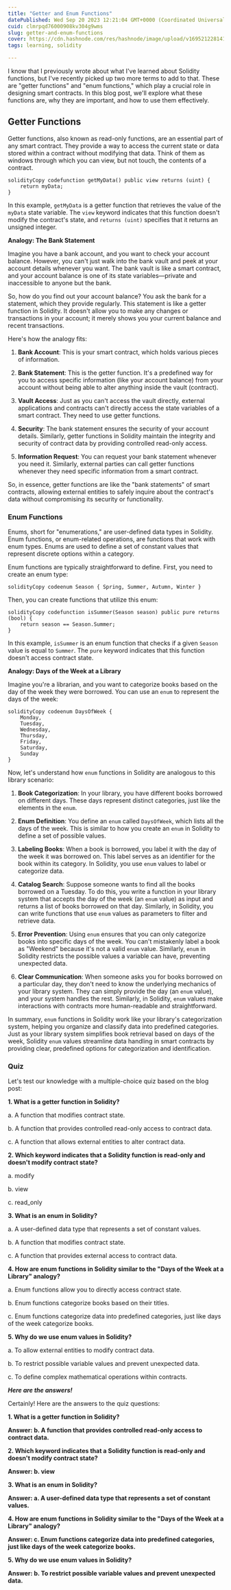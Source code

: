 ```yaml
---
title: "Getter and Enum Functions"
datePublished: Wed Sep 20 2023 12:21:04 GMT+0000 (Coordinated Universal Time)
cuid: clmrpqd76000908kv304g9wms
slug: getter-and-enum-functions
cover: https://cdn.hashnode.com/res/hashnode/image/upload/v1695212281416/6aeb5f8f-8968-479f-9974-931e76259442.png
tags: learning, solidity

---
```


I know that I previously wrote about what I've learned about Solidity functions, but I've recently picked up two more terms to add to that. These are "getter functions" and "enum functions," which play a crucial role in designing smart contracts. In this blog post, we'll explore what these functions are, why they are important, and how to use them effectively.

## Getter Functions

Getter functions, also known as read-only functions, are an essential part of any smart contract. They provide a way to access the current state or data stored within a contract without modifying that data. Think of them as windows through which you can view, but not touch, the contents of a contract.

```solidity
solidityCopy codefunction getMyData() public view returns (uint) {
    return myData;
}
```

In this example, `getMyData` is a getter function that retrieves the value of the `myData` state variable. The `view` keyword indicates that this function doesn't modify the contract's state, and `returns (uint)` specifies that it returns an unsigned integer.

**Analogy: The Bank Statement**

Imagine you have a bank account, and you want to check your account balance. However, you can't just walk into the bank vault and peek at your account details whenever you want. The bank vault is like a smart contract, and your account balance is one of its state variables—private and inaccessible to anyone but the bank.

So, how do you find out your account balance? You ask the bank for a statement, which they provide regularly. This statement is like a getter function in Solidity. It doesn't allow you to make any changes or transactions in your account; it merely shows you your current balance and recent transactions.

Here's how the analogy fits:

1. **Bank Account**: This is your smart contract, which holds various pieces of information.
    
2. **Bank Statement**: This is the getter function. It's a predefined way for you to access specific information (like your account balance) from your account without being able to alter anything inside the vault (contract).
    
3. **Vault Access**: Just as you can't access the vault directly, external applications and contracts can't directly access the state variables of a smart contract. They need to use getter functions.
    
4. **Security**: The bank statement ensures the security of your account details. Similarly, getter functions in Solidity maintain the integrity and security of contract data by providing controlled read-only access.
    
5. **Information Request**: You can request your bank statement whenever you need it. Similarly, external parties can call getter functions whenever they need specific information from a smart contract.
    

So, in essence, getter functions are like the "bank statements" of smart contracts, allowing external entities to safely inquire about the contract's data without compromising its security or functionality.

### Enum Functions

Enums, short for "enumerations," are user-defined data types in Solidity. Enum functions, or enum-related operations, are functions that work with enum types. Enums are used to define a set of constant values that represent discrete options within a category.

Enum functions are typically straightforward to define. First, you need to create an enum type:

```solidity
solidityCopy codeenum Season { Spring, Summer, Autumn, Winter }
```

Then, you can create functions that utilize this enum:

```solidity
solidityCopy codefunction isSummer(Season season) public pure returns (bool) {
    return season == Season.Summer;
}
```

In this example, `isSummer` is an enum function that checks if a given `Season` value is equal to `Summer`. The `pure` keyword indicates that this function doesn't access contract state.

**Analogy: Days of the Week at a Library**

Imagine you're a librarian, and you want to categorize books based on the day of the week they were borrowed. You can use an `enum` to represent the days of the week:

```solidity
solidityCopy codeenum DaysOfWeek {
    Monday,
    Tuesday,
    Wednesday,
    Thursday,
    Friday,
    Saturday,
    Sunday
}
```

Now, let's understand how `enum` functions in Solidity are analogous to this library scenario:

1. **Book Categorization**: In your library, you have different books borrowed on different days. These days represent distinct categories, just like the elements in the `enum`.
    
2. **Enum Definition**: You define an `enum` called `DaysOfWeek`, which lists all the days of the week. This is similar to how you create an `enum` in Solidity to define a set of possible values.
    
3. **Labeling Books**: When a book is borrowed, you label it with the day of the week it was borrowed on. This label serves as an identifier for the book within its category. In Solidity, you use `enum` values to label or categorize data.
    
4. **Catalog Search**: Suppose someone wants to find all the books borrowed on a Tuesday. To do this, you write a function in your library system that accepts the day of the week (an `enum` value) as input and returns a list of books borrowed on that day. Similarly, in Solidity, you can write functions that use `enum` values as parameters to filter and retrieve data.
    
5. **Error Prevention**: Using `enum` ensures that you can only categorize books into specific days of the week. You can't mistakenly label a book as "Weekend" because it's not a valid `enum` value. Similarly, `enum` in Solidity restricts the possible values a variable can have, preventing unexpected data.
    
6. **Clear Communication**: When someone asks you for books borrowed on a particular day, they don't need to know the underlying mechanics of your library system. They can simply provide the day (an `enum` value), and your system handles the rest. Similarly, in Solidity, `enum` values make interactions with contracts more human-readable and straightforward.
    

In summary, `enum` functions in Solidity work like your library's categorization system, helping you organize and classify data into predefined categories. Just as your library system simplifies book retrieval based on days of the week, Solidity `enum` values streamline data handling in smart contracts by providing clear, predefined options for categorization and identification.

### **Quiz**

Let's test our knowledge with a multiple-choice quiz based on the blog post:

**1\. What is a getter function in Solidity?**

a. A function that modifies contract state.

b. A function that provides controlled read-only access to contract data.

c. A function that allows external entities to alter contract data.

**2\. Which keyword indicates that a Solidity function is read-only and doesn't modify contract state?**

a. modify

b. view

c. read\_only

**3\. What is an enum in Solidity?**

a. A user-defined data type that represents a set of constant values.

b. A function that modifies contract state.

c. A function that provides external access to contract data.

**4\. How are enum functions in Solidity similar to the "Days of the Week at a Library" analogy?**

a. Enum functions allow you to directly access contract state.

b. Enum functions categorize books based on their titles.

c. Enum functions categorize data into predefined categories, just like days of the week categorize books.

**5\. Why do we use enum values in Solidity?**

a. To allow external entities to modify contract data.

b. To restrict possible variable values and prevent unexpected data.

c. To define complex mathematical operations within contracts.

***Here are the answers!***

Certainly! Here are the answers to the quiz questions:

**1\. What is a getter function in Solidity?**

**Answer: b. A function that provides controlled read-only access to contract data.**

**2\. Which keyword indicates that a Solidity function is read-only and doesn't modify contract state?**

**Answer: b. view**

**3\. What is an enum in Solidity?**

**Answer: a. A user-defined data type that represents a set of constant values.**

**4\. How are enum functions in Solidity similar to the "Days of the Week at a Library" analogy?**

**Answer: c. Enum functions categorize data into predefined categories, just like days of the week categorize books.**

**5\. Why do we use enum values in Solidity?**

**Answer: b. To restrict possible variable values and prevent unexpected data.**